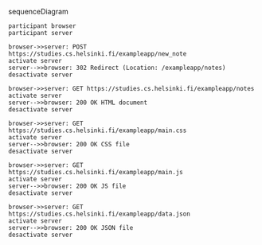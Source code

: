 sequenceDiagram

    participant browser
    participant server

    browser->>server: POST https://studies.cs.helsinki.fi/exampleapp/new_note
    activate server
    server-->>browser: 302 Redirect (Location: /exampleapp/notes)
    desactivate server

    browser->>server: GET https://studies.cs.helsinki.fi/exampleapp/notes
    activate server
    server-->>browser: 200 OK HTML document
    desactivate server

    browser->>server: GET https://studies.cs.helsinki.fi/exampleapp/main.css
    activate server
    server-->>browser: 200 OK CSS file
    desactivate server

    browser->>server: GET https://studies.cs.helsinki.fi/exampleapp/main.js
    activate server
    server-->>browser: 200 OK JS file
    desactivate server

    browser->>server: GET https://studies.cs.helsinki.fi/exampleapp/data.json
    activate server
    server-->>browser: 200 OK JSON file
    desactivate server

